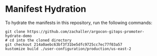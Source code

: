 # Manifest Hydration

To hydrate the manifests in this repository, run the following commands:

```shell
git clone https://github.com/zachaller/argocon-gitops-promoter-hydrate-demo
# cd into the cloned directory
git checkout 214a0aebc63bf3f31be5dfc9725cc7ec77f03a57
kustomize build ./user-configuration/production/us-east-2
```
